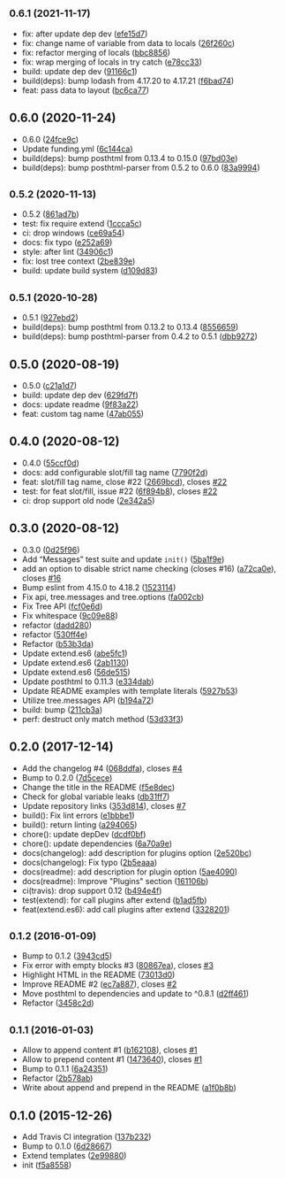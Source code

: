 ## <small>0.6.1 (2021-11-17)</small>

* fix: after update dep dev ([efe15d7](https://github.com/posthtml/posthtml-extend/commit/efe15d7))
* fix: change name of variable from data to locals ([26f260c](https://github.com/posthtml/posthtml-extend/commit/26f260c))
* fix: refactor merging of locals ([bbc8856](https://github.com/posthtml/posthtml-extend/commit/bbc8856))
* fix: wrap merging of locals in try catch ([e78cc33](https://github.com/posthtml/posthtml-extend/commit/e78cc33))
* build: update dep dev ([91166c1](https://github.com/posthtml/posthtml-extend/commit/91166c1))
* build(deps): bump lodash from 4.17.20 to 4.17.21 ([f6bad74](https://github.com/posthtml/posthtml-extend/commit/f6bad74))
* feat: pass data to layout ([bc6ca77](https://github.com/posthtml/posthtml-extend/commit/bc6ca77))



## 0.6.0 (2020-11-24)

* 0.6.0 ([24fce9c](https://github.com/posthtml/posthtml-extend/commit/24fce9c))
* Update funding.yml ([6c144ca](https://github.com/posthtml/posthtml-extend/commit/6c144ca))
* build(deps): bump posthtml from 0.13.4 to 0.15.0 ([97bd03e](https://github.com/posthtml/posthtml-extend/commit/97bd03e))
* build(deps): bump posthtml-parser from 0.5.2 to 0.6.0 ([83a9994](https://github.com/posthtml/posthtml-extend/commit/83a9994))



## <small>0.5.2 (2020-11-13)</small>

* 0.5.2 ([861ad7b](https://github.com/posthtml/posthtml-extend/commit/861ad7b))
* test: fix require extend ([1ccca5c](https://github.com/posthtml/posthtml-extend/commit/1ccca5c))
* ci: drop windows ([ce69a54](https://github.com/posthtml/posthtml-extend/commit/ce69a54))
* docs: fix typo ([e252a69](https://github.com/posthtml/posthtml-extend/commit/e252a69))
* style: after lint ([34906c1](https://github.com/posthtml/posthtml-extend/commit/34906c1))
* fix: lost tree context ([2be839e](https://github.com/posthtml/posthtml-extend/commit/2be839e))
* build: update build system ([d109d83](https://github.com/posthtml/posthtml-extend/commit/d109d83))



## <small>0.5.1 (2020-10-28)</small>

* 0.5.1 ([927ebd2](https://github.com/posthtml/posthtml-extend/commit/927ebd2))
* build(deps): bump posthtml from 0.13.2 to 0.13.4 ([8556659](https://github.com/posthtml/posthtml-extend/commit/8556659))
* build(deps): bump posthtml-parser from 0.4.2 to 0.5.1 ([dbb9272](https://github.com/posthtml/posthtml-extend/commit/dbb9272))



## 0.5.0 (2020-08-19)

* 0.5.0 ([c21a1d7](https://github.com/posthtml/posthtml-extend/commit/c21a1d7))
* build: update dep dev ([629fd7f](https://github.com/posthtml/posthtml-extend/commit/629fd7f))
* docs: update readme ([9f83a22](https://github.com/posthtml/posthtml-extend/commit/9f83a22))
* feat: custom tag name ([47ab055](https://github.com/posthtml/posthtml-extend/commit/47ab055))



## 0.4.0 (2020-08-12)

* 0.4.0 ([55ccf0d](https://github.com/posthtml/posthtml-extend/commit/55ccf0d))
* docs: add configurable slot/fill tag name ([7790f2d](https://github.com/posthtml/posthtml-extend/commit/7790f2d))
* feat: slot/fill tag name, close #22 ([2669bcd](https://github.com/posthtml/posthtml-extend/commit/2669bcd)), closes [#22](https://github.com/posthtml/posthtml-extend/issues/22)
* test: for feat slot/fill, issue #22 ([6f894b8](https://github.com/posthtml/posthtml-extend/commit/6f894b8)), closes [#22](https://github.com/posthtml/posthtml-extend/issues/22)
* ci: drop support old node ([2e342a5](https://github.com/posthtml/posthtml-extend/commit/2e342a5))



## 0.3.0 (2020-08-12)

* 0.3.0 ([0d25f96](https://github.com/posthtml/posthtml-extend/commit/0d25f96))
* Add “Messages” test suite and update `init()` ([5ba1f9e](https://github.com/posthtml/posthtml-extend/commit/5ba1f9e))
* add an option to disable strict name checking (closes #16) ([a72ca0e](https://github.com/posthtml/posthtml-extend/commit/a72ca0e)), closes [#16](https://github.com/posthtml/posthtml-extend/issues/16)
* Bump eslint from 4.15.0 to 4.18.2 ([1523114](https://github.com/posthtml/posthtml-extend/commit/1523114))
* Fix api, tree.messages and tree.options ([fa002cb](https://github.com/posthtml/posthtml-extend/commit/fa002cb))
* Fix Tree API ([fcf0e6d](https://github.com/posthtml/posthtml-extend/commit/fcf0e6d))
* Fix whitespace ([9c09e88](https://github.com/posthtml/posthtml-extend/commit/9c09e88))
* refactor ([dadd280](https://github.com/posthtml/posthtml-extend/commit/dadd280))
* refactor ([530ff4e](https://github.com/posthtml/posthtml-extend/commit/530ff4e))
* Refactor ([b53b3da](https://github.com/posthtml/posthtml-extend/commit/b53b3da))
* Update extend.es6 ([abe5fc1](https://github.com/posthtml/posthtml-extend/commit/abe5fc1))
* Update extend.es6 ([2ab1130](https://github.com/posthtml/posthtml-extend/commit/2ab1130))
* Update extend.es6 ([56de515](https://github.com/posthtml/posthtml-extend/commit/56de515))
* Update posthtml to 0.11.3 ([e334dab](https://github.com/posthtml/posthtml-extend/commit/e334dab))
* Update README examples with template literals ([5927b53](https://github.com/posthtml/posthtml-extend/commit/5927b53))
* Utilize tree.messages API ([b194a72](https://github.com/posthtml/posthtml-extend/commit/b194a72))
* build: bump ([211cb3a](https://github.com/posthtml/posthtml-extend/commit/211cb3a))
* perf: destruct only match method ([53d33f3](https://github.com/posthtml/posthtml-extend/commit/53d33f3))



## 0.2.0 (2017-12-14)

* Add the changelog #4 ([068ddfa](https://github.com/posthtml/posthtml-extend/commit/068ddfa)), closes [#4](https://github.com/posthtml/posthtml-extend/issues/4)
* Bump to 0.2.0 ([7d5cece](https://github.com/posthtml/posthtml-extend/commit/7d5cece))
* Change the title in the README ([f5e8dec](https://github.com/posthtml/posthtml-extend/commit/f5e8dec))
* Check for global variable leaks ([db31ff7](https://github.com/posthtml/posthtml-extend/commit/db31ff7))
* Update repository links ([353d814](https://github.com/posthtml/posthtml-extend/commit/353d814)), closes [#7](https://github.com/posthtml/posthtml-extend/issues/7)
* build(): Fix lint errors ([e1bbbe1](https://github.com/posthtml/posthtml-extend/commit/e1bbbe1))
* build(): return linting ([a294065](https://github.com/posthtml/posthtml-extend/commit/a294065))
* chore(): update depDev ([dcdf0bf](https://github.com/posthtml/posthtml-extend/commit/dcdf0bf))
* chore(): update dependencies ([6a70a9e](https://github.com/posthtml/posthtml-extend/commit/6a70a9e))
* docs(changelog): add description for plugins option ([2e520bc](https://github.com/posthtml/posthtml-extend/commit/2e520bc))
* docs(changelog): Fix typo ([2b5eaaa](https://github.com/posthtml/posthtml-extend/commit/2b5eaaa))
* docs(readme): add description for plugin option ([5ae4090](https://github.com/posthtml/posthtml-extend/commit/5ae4090))
* docs(readme): Improve "Plugins" section ([161106b](https://github.com/posthtml/posthtml-extend/commit/161106b))
* ci(travis): drop support 0.12 ([b494e4f](https://github.com/posthtml/posthtml-extend/commit/b494e4f))
* test(extend): for call plugins after extend ([b1ad5fb](https://github.com/posthtml/posthtml-extend/commit/b1ad5fb))
* feat(extend.es6): add call plugins after extend ([3328201](https://github.com/posthtml/posthtml-extend/commit/3328201))



## <small>0.1.2 (2016-01-09)</small>

* Bump to 0.1.2 ([3943cd5](https://github.com/posthtml/posthtml-extend/commit/3943cd5))
* Fix error with empty blocks #3 ([80867ea](https://github.com/posthtml/posthtml-extend/commit/80867ea)), closes [#3](https://github.com/posthtml/posthtml-extend/issues/3)
* Highlight HTML in the README ([73013d0](https://github.com/posthtml/posthtml-extend/commit/73013d0))
* Improve README #2 ([ec7a887](https://github.com/posthtml/posthtml-extend/commit/ec7a887)), closes [#2](https://github.com/posthtml/posthtml-extend/issues/2)
* Move posthtml to dependencies and update to ^0.8.1 ([d2ff461](https://github.com/posthtml/posthtml-extend/commit/d2ff461))
* Refactor ([3458c2d](https://github.com/posthtml/posthtml-extend/commit/3458c2d))



## <small>0.1.1 (2016-01-03)</small>

* Allow to append content #1 ([b162108](https://github.com/posthtml/posthtml-extend/commit/b162108)), closes [#1](https://github.com/posthtml/posthtml-extend/issues/1)
* Allow to prepend content #1 ([1473640](https://github.com/posthtml/posthtml-extend/commit/1473640)), closes [#1](https://github.com/posthtml/posthtml-extend/issues/1)
* Bump to 0.1.1 ([6a24351](https://github.com/posthtml/posthtml-extend/commit/6a24351))
* Refactor ([2b578ab](https://github.com/posthtml/posthtml-extend/commit/2b578ab))
* Write about append and prepend in the README ([a1f0b8b](https://github.com/posthtml/posthtml-extend/commit/a1f0b8b))



## 0.1.0 (2015-12-26)

* Add Travis CI integration ([137b232](https://github.com/posthtml/posthtml-extend/commit/137b232))
* Bump to 0.1.0 ([6d28667](https://github.com/posthtml/posthtml-extend/commit/6d28667))
* Extend templates ([2e99880](https://github.com/posthtml/posthtml-extend/commit/2e99880))
* init ([f5a8558](https://github.com/posthtml/posthtml-extend/commit/f5a8558))



